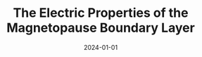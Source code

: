 ---
title: "The Electric Properties of the Magnetopause Boundary Layer"
collection: publications
permalink: /publication/Gao2024a
date: 2024-01-01
venue: 'Magnetochemistry'
paperurl: '/files/papers/2024/Gao_2024 - The Electric Properties of the Magnetopause Boundary Layer.pdf'
link: 'https://doi.org/10.3390/magnetochemistry10060037'
citation: 'Gao, L., Shen, C., Ji, Y., <b>Zhou, Y.</b>, Bogdanova, Y. V. (2024). The Electric Properties of the Magnetopause Boundary Layer. Magnetochemistry, 10, 37. https://doi.org/10.3390/magnetochemistry10060037'
---